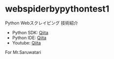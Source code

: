 # webspiderbypythontest1
Python Webスクレイピング 技術紹介

* Python SDK:
    [Qiita](https://www.python.org/)
* Python IDE:
    [Qiita](https://www.jetbrains.com/pycharm/)
* Youtube:
    [Qiita](https://youtu.be/xi1kapEug0A)
    
    
For Mr.Saruwatari
